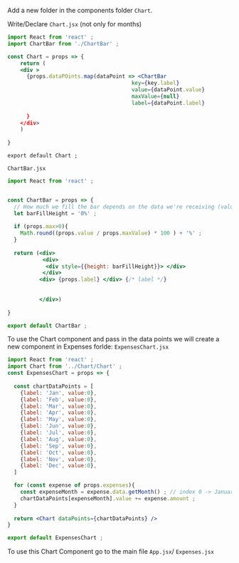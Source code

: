 
Add a new folder in the components folder `Chart`.

Write/Declare `Chart.jsx` (not only for months)
```jsx
import React from 'react' ;
import ChartBar from './ChartBar' ;

const Chart = props => {
    return (
    <div >
      {props.dataPOints.map(dataPoint => <ChartBar 
                                       key={key.label}
                                       value={dataPoint.value}
                                       maxValue={null}
                                       label={dataPoint.label}
                                       
      }
    </div>
    ) 
    
}

export default Chart ;
```

`ChartBar.jsx`
```jsx
import React from 'react' ;


const ChartBar = props => {
  // How much we fill the bar depends on the data we're receiving (value)
  let barFillHeight = '0%' ;
  
  if (props.max>0){
    Math.round((props.value / props.maxValue) * 100 ) + '%' ;
  }
  
  return (<div>
           <div>
            <div style={{height: barFillHeight}}> </div>
           </div>
          <div> {props.label} </div> {/* label */}  
  
  
          </div>)
    
}

export default ChartBar ;


```


To use the Chart component and pass in the data points we will create a new component in Expenses forlde:
`ExpensesChart.jsx`
```jsx
import React from 'react' ;
import Chart from '../Chart/Chart' ;
const ExpensesChart = props => {
  
  const chartDataPoints = [
    {label: 'Jan', value:0},
    {label: 'Feb', value:0},
    {label: 'Mar', value:0},
    {label: 'Apr', value:0},
    {label: 'May', value:0},
    {label: 'Jun', value:0},
    {label: 'Jul', value:0},
    {label: 'Aug', value:0},
    {label: 'Sep', value:0},
    {label: 'Oct', value:0},
    {label: 'Nov', value:0},
    {label: 'Dec', value:0},
  ]

  for (const expense of props.expenses){
    const expenseMonth = expense.data.getMonth() ; // index 0 -> January
    chartDataPoints[expenseMonth].value += expense.amount ;
  }
  
  return <Chart dataPoints={chartDataPoints} /> 
}

export default ExpensesChart ;

```




To use this Chart Component go to the main file `App.jsx`/  `Expenses.jsx`











